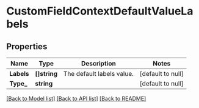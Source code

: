 # CustomFieldContextDefaultValueLabels

## Properties
Name | Type | Description | Notes
------------ | ------------- | ------------- | -------------
**Labels** | **[]string** | The default labels value. | [default to null]
**Type_** | **string** |  | [default to null]

[[Back to Model list]](../README.md#documentation-for-models) [[Back to API list]](../README.md#documentation-for-api-endpoints) [[Back to README]](../README.md)

